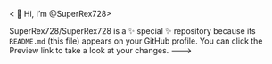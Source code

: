 < 👋 Hi, I’m @SuperRex728>


SuperRex728/SuperRex728 is a ✨ special ✨ repository because its `README.md` (this file) appears on your GitHub profile.
You can click the Preview link to take a look at your changes.
--->
